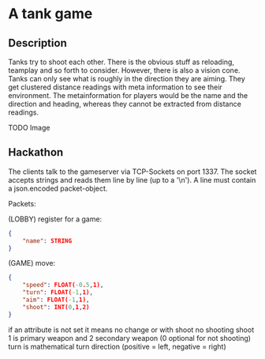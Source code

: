 # A tank game

## Description

Tanks try to shoot each other.
There is the obvious stuff as reloading, teamplay and so forth to consider.
However, there is also a vision cone.
Tanks can only see what is roughly in the direction they are aiming.
They get clustered distance readings with meta information to see their environment.
The metainformation for players would be the name and the direction and heading, whereas they cannot be extracted from distance readings.

TODO Image

## Hackathon

The clients talk to the gameserver via TCP-Sockets on port 1337.
The socket accepts strings and reads them line by line (up to a '\n').
A line must contain a json.encoded packet-object.

Packets:

(LOBBY) register for a game:
```json
{
    "name": STRING
}
```

(GAME) move:
```json
{
    "speed": FLOAT(-0.5,1),
    "turn": FLOAT(-1,1),
    "aim": FLOAT(-1,1),
    "shoot": INT(0,1,2)
}
```
if an attribute is not set it means no change or with shoot no shooting
shoot 1 is primary weapon and 2 secondary weapon (0 optional for not shooting)
turn is mathematical turn direction (positive = left, negative = right)